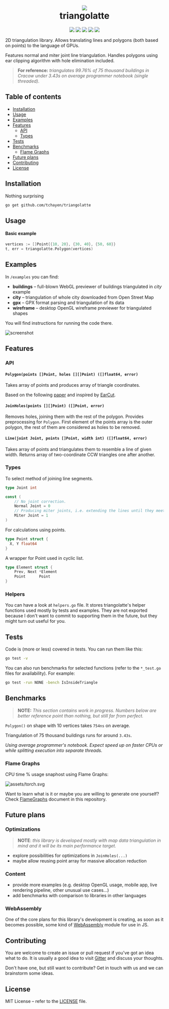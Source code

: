 <h1 align="center">
  <img src="assets/logo.png"><br />
  triangolatte
</h1>

<p align="center">
  <a href="https://travis-ci.org/tchayen/triangolatte"><img src="https://travis-ci.org/tchayen/triangolatte.svg?branch=master"></a>
  <a href="https://coveralls.io/github/tchayen/triangolatte?branch=master"><img src="https://coveralls.io/repos/github/tchayen/triangolatte/badge.svg?branch=master"></a>
  <a href="https://godoc.org/github.com/tchayen/triangolatte"><img src="https://godoc.org/github.com/tchayen/triangolatte?status.svg"></a>
  <a href="https://gitter.im/triangolatte/Lobby?utm_source=badge&utm_medium=badge&utm_campaign=pr-badge&utm_content=badge"><img src="https://badges.gitter.im/triangolatte/Lobby.svg"></a>
  <a href="https://opensource.org/licenses/MIT"><img src="https://img.shields.io/badge/license-MIT-blue.svg"></a>
</p>

2D triangulation library. Allows translating lines and polygons (both based on
points) to the language of GPUs.

Features normal and miter joint line triangulation. Handles polygons using ear
clipping algorithm with hole elimination included.

> **For reference:** _triangulates 99.76% of 75 thousand buildings in Cracow under 3.43s on
average programmer notebook (single threaded)._

## Table of contents

- [Installation](#installation)
- [Usage](#usage)
- [Examples](#examples)
- [Features](#features)
  - [API](#api)
  - [Types](#types)
- [Tests](#tests)
- [Benchmarks](#benchmarks)
  - [Flame Graphs](#flame-graphs)
- [Future plans](#future-plans)
- [Contributing](#contributing)
- [License](#license)

## Installation

Nothing surprising
```bash
go get github.com/tchayen/triangolatte
```

## Usage

#### Basic example
```go
vertices := []Point{{10, 20}, {30, 40}, {50, 60}}
t, err = triangolatte.Polygon(vertices)
```

## Examples

In `/examples` you can find:
- **buildings** – full-blown WebGL previewer of buildings triangulated in _city_ example
- **city** – triangulation of whole city downloaded from Open Street Map
- **gpx** – GPX format parsing and triangulation of its data
- **wireframe** – desktop OpenGL wireframe previewer for triangulated shapes

You will find instructions for running the code there.

![screenshot](assets/wireframe_screenshot.png)

## Features

### API

#### `Polygon(points []Point, holes [][]Point) ([]float64, error)`

Takes array of points and produces array of triangle coordinates.

Based on the following [paper](https://www.geometrictools.com/Documentation/TriangulationByEarClipping.pdf) and inspired by [EarCut](https://github.com/mapbox/earcut).

#### `JoinHoles(points [][]Point) ([]Point, error)`

Removes holes, joining them with the rest of the polygon. Provides preprocessing
for `Polygon`. First element of the points array is the outer polygon, the rest
of them are considered as holes to be removed.

#### `Line(joint Joint, points []Point, width int) ([]float64, error)`

Takes array of points and triangulates them to resemble a line of given
width. Returns array of two-coordinate CCW triangles one after another.

### Types

To select method of joining line segments.
```go
type Joint int

const (
	// No joint correction.
	Normal Joint = 0
	// Producing miter joints, i.e. extending the lines until they meet at some point.
	Miter Joint = 1
)
```

For calculations using points.
```go
type Point struct {
  X, Y float64
}
```

A wrapper for Point used in cyclic list.
```go
type Element struct {
	Prev, Next *Element
	Point      Point
}
```

### Helpers

You can have a look at `helpers.go` file. It stores triangolatte's helper
functions used mostly by tests and examples. They are not exported because I
don't want to commit to supporting them in the future, but they might turn out
useful for you.

## Tests

Code is (more or less) covered in tests. You can run them like this:

```bash
go test -v
```

You can also run benchmarks for selected functions (refer to the `*_test.go` files for availability). For example:

```bash
go test -run NONE -bench IsInsideTriangle
```

## Benchmarks

> **NOTE:** _This section contains work in progress. Numbers below are better reference point than nothing, but still far from perfect._

`Polygon()` on shape with 10 vertices takes `754ns` on average.

Triangulation of 75 thousand buildings runs for around `3.43s`.

_Using average programmer's notebook. Expect speed up on faster CPUs or while splitting execution into separate threads._

### Flame Graphs

CPU time % usage snaphost using Flame Graphs:

![assets/torch.svg](assets/torch.svg)

Want to learn what is it or maybe you are willing to generate one yourself? Check [FlameGraphs](flame_graphs.md) document in this repository.

## Future plans

### Optimizations

> **NOTE**: _this library is developed mostly with map data triangulation in
mind and it will be its main performance target._

- explore possibilities for optimizations in `JoinHoles(...)`
- maybe allow reusing point array for massive allocation reduction

### Content

- provide more examples (e.g. desktop OpenGL usage, mobile app, live rendering pipeline, other unusual use cases...)
- add benchmarks with comparison to libraries in
other languages

### WebAssembly

One of the core plans for this library's development is creating, as soon as it
becomes possible, some kind of [WebAssembly](https://webassembly.org/) module
for use in JS.

## Contributing

You are welcome to create an issue or pull request if you've got an idea what to
do. It is usually a good idea to visit [Gitter](https://gitter.im/triangolatte/Lobby)
and discuss your thoughts.

Don't have one, but still want to contribute? Get in touch with us and we can
brainstorm some ideas.

## License

MIT License – refer to the [LICENSE](LICENSE) file.
